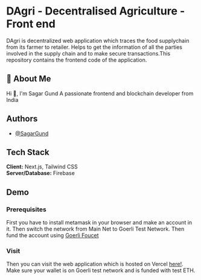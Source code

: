 
# DAgri - Decentralised Agriculture - Front end

DAgri is decentralized web application which traces the food supplychain from its farmer to retailer. Helps to get the information of all the parties involved in the supply chain and to make secure transactions.This repository contains the frontend code of the application.
## 🚀 About Me
Hi 👋, I'm Sagar Gund
A passionate frontend and blockchain developer from India


## Authors

- [@SagarGund](https://www.github.com/ItsKalfar)


## Tech Stack

**Client:** Next.js, Tailwind CSS \
**Server/Database:** Firebase





## Demo

### Prerequisites

First you have to install metamask in your browser and make an account in it. Then switch the network from Main Net to Goerli Test Network. Then fund the account using [Goerli Foucet](https://goerlifaucet.com/)

### Visit

Then you can visit the web application which is hosted on Vercel [here!](d-agri-frontend.vercel.app). Make sure your wallet is on Goerli test network and is funded with test ETH.

